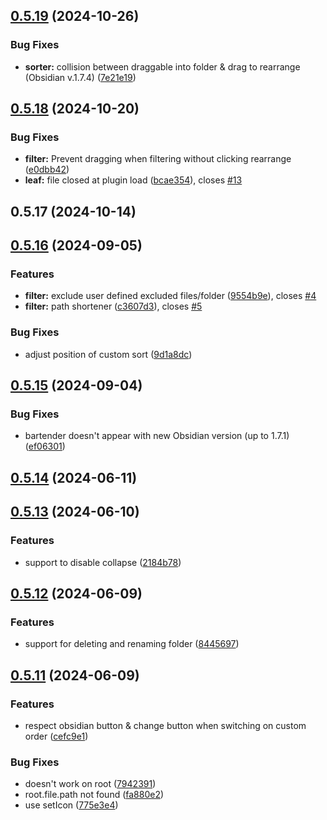 ## [0.5.19](https://github.com/Mara-Li/obsidian-bartender/compare/0.5.18...0.5.19) (2024-10-26)
### Bug Fixes

* **sorter:** collision between draggable into folder & drag to rearrange (Obsidian v.1.7.4) ([7e21e19](https://github.com/Mara-Li/obsidian-bartender/commit/7e21e190c1c6f8b85f2f361a8a6c4776b74d4aa0))

## [0.5.18](https://github.com/Mara-Li/obsidian-bartender/compare/0.5.17-1...0.5.18) (2024-10-20)
### Bug Fixes

* **filter:** Prevent dragging when filtering without clicking rearrange ([e0dbb42](https://github.com/Mara-Li/obsidian-bartender/commit/e0dbb42e79ddb866c00e4ccfb6288074b3d6882e))
* **leaf:** file closed at plugin load ([bcae354](https://github.com/Mara-Li/obsidian-bartender/commit/bcae354f3e8d41397a2cf3c4932a7b27b3fc2d40)), closes [#13](https://github.com/Mara-Li/obsidian-bartender/issues/13)

## 0.5.17 (2024-10-14)

## [0.5.16](https://github.com/Mara-Li/obsidian-bartender/compare/0.5.15...0.5.16) (2024-09-05)
### Features

* **filter:** exclude user defined excluded files/folder ([9554b9e](https://github.com/Mara-Li/obsidian-bartender/commit/9554b9efb6edaa31686551d80c8f7bab5af7a2b6)), closes [#4](https://github.com/Mara-Li/obsidian-bartender/issues/4)
* **filter:** path shortener ([c3607d3](https://github.com/Mara-Li/obsidian-bartender/commit/c3607d3911c7828a237848b6b460bb3294331296)), closes [#5](https://github.com/Mara-Li/obsidian-bartender/issues/5)

### Bug Fixes

* adjust position of custom sort ([9d1a8dc](https://github.com/Mara-Li/obsidian-bartender/commit/9d1a8dcbdd4e18dc1e7f702c7f06c875801e8f49))

## [0.5.15](https://github.com/Mara-Li/obsidian-bartender/compare/0.5.14...0.5.15) (2024-09-04)
### Bug Fixes

* bartender doesn't appear with new Obsidian version (up to 1.7.1) ([ef06301](https://github.com/Mara-Li/obsidian-bartender/commit/ef063015a27b0fbfcb62291203918fb7b7713ab2))

## [0.5.14](https://github.com/Mara-Li/obsidian-bartender/compare/0.5.13...0.5.14) (2024-06-11)

## [0.5.13](https://github.com/Mara-Li/obsidian-bartender/compare/0.5.12...0.5.13) (2024-06-10)
### Features

* support to disable collapse ([2184b78](https://github.com/Mara-Li/obsidian-bartender/commit/2184b78ce69ea75dc735a1d5aef335ff2752148b))

## [0.5.12](https://github.com/Mara-Li/obsidian-bartender/compare/0.5.11...0.5.12) (2024-06-09)
### Features

* support for deleting and renaming folder ([8445697](https://github.com/Mara-Li/obsidian-bartender/commit/84456974311945d916fc44206e19010e96529906))

## [0.5.11](https://github.com/Mara-Li/obsidian-bartender/compare/v0.5.9...v0.5.11) (2024-06-09)
### Features

* respect obsidian button & change button when switching on custom order ([cefc9e1](https://github.com/Mara-Li/obsidian-bartender/commit/cefc9e1973248f7b99bf8c2be5b1f94331dbb311))

### Bug Fixes

* doesn't work on root ([7942391](https://github.com/Mara-Li/obsidian-bartender/commit/79423911833a2affe2447dd37f5f6271a65c1b04))
* root.file.path not found ([fa880e2](https://github.com/Mara-Li/obsidian-bartender/commit/fa880e2818f7e12c737483ed5362db8ed8d0576d))
* use setIcon ([775e3e4](https://github.com/Mara-Li/obsidian-bartender/commit/775e3e4e5d34b4cc36884900733958302450435f))